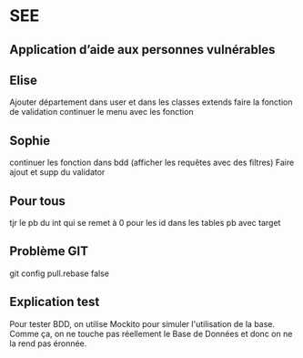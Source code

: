 # SEE
## Application d’aide aux personnes vulnérables

## Elise
Ajouter département dans user et dans les classes extends 
faire la fonction de validation
continuer le menu avec les fonction


## Sophie
continuer les fonction dans bdd (afficher les requêtes avec des filtres)
Faire ajout et supp du validator 
 
## Pour tous
tjr le pb du int qui se remet à 0 pour les id dans les tables 
pb avec target 

## Problème GIT 
git config pull.rebase false  

## Explication test
Pour tester BDD, on utilise Mockito pour simuler l'utilisation de la base. Comme ça, on ne touche pas réellement le Base de Données et donc on ne la rend pas éronnée.